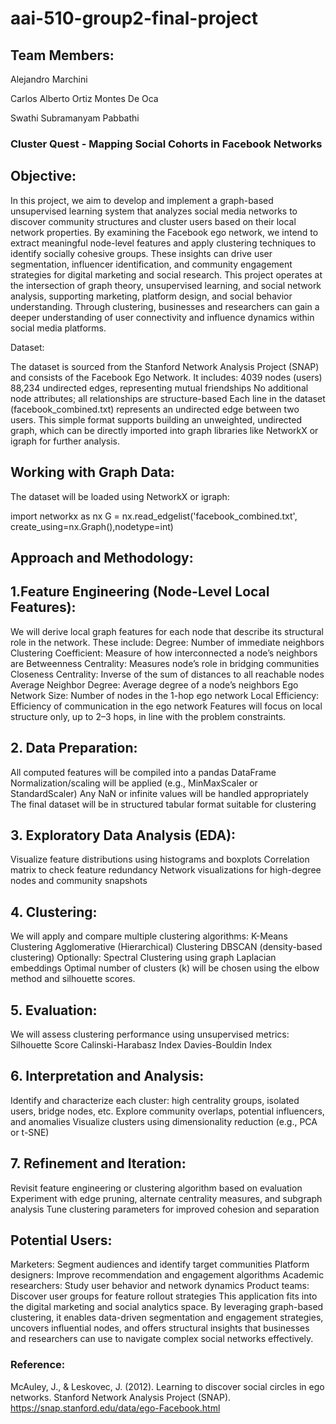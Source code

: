 # aai-510-group2-final-project

## Team Members:

Alejandro Marchini

Carlos Alberto Ortiz Montes De Oca

Swathi Subramanyam Pabbathi

### Cluster Quest - Mapping Social Cohorts in Facebook Networks

## Objective:

In this project, we aim to develop and implement a graph-based unsupervised learning system that analyzes social media networks to discover community structures and cluster users based on their local network properties. By examining the Facebook ego network, we intend to extract meaningful node-level features and apply clustering techniques to identify socially cohesive groups. These insights can drive user segmentation, influencer identification, and community engagement strategies for digital marketing and social research.
This project operates at the intersection of graph theory, unsupervised learning, and social network analysis, supporting marketing, platform design, and social behavior understanding. Through clustering, businesses and researchers can gain a deeper understanding of user connectivity and influence dynamics within social media platforms.

Dataset:

The dataset is sourced from the Stanford Network Analysis Project (SNAP) and consists of the Facebook Ego Network. It includes:
4039 nodes (users)
88,234 undirected edges, representing mutual friendships
No additional node attributes; all relationships are structure-based
Each line in the dataset (facebook_combined.txt) represents an undirected edge between two users. This simple format supports building an unweighted, undirected graph, which can be directly imported into graph libraries like NetworkX or igraph for further analysis.

## Working with Graph Data:

The dataset will be loaded using NetworkX or igraph:

import networkx as nx
G = nx.read_edgelist('facebook_combined.txt', create_using=nx.Graph(),nodetype=int)


## Approach and Methodology:

## 1.Feature Engineering (Node-Level Local Features):
We will derive local graph features for each node that describe its structural role in the network. These include:
Degree: Number of immediate neighbors
Clustering Coefficient: Measure of how interconnected a node’s neighbors are
Betweenness Centrality: Measures node’s role in bridging communities
Closeness Centrality: Inverse of the sum of distances to all reachable nodes
Average Neighbor Degree: Average degree of a node’s neighbors
Ego Network Size: Number of nodes in the 1-hop ego network
Local Efficiency: Efficiency of communication in the ego network
Features will focus on local structure only, up to 2–3 hops, in line with the problem constraints.
## 2. Data Preparation:
All computed features will be compiled into a pandas DataFrame
Normalization/scaling will be applied (e.g., MinMaxScaler or StandardScaler)
Any NaN or infinite values will be handled appropriately
The final dataset will be in structured tabular format suitable for clustering
## 3. Exploratory Data Analysis (EDA):
Visualize feature distributions using histograms and boxplots
Correlation matrix to check feature redundancy
Network visualizations for high-degree nodes and community snapshots
## 4. Clustering:
We will apply and compare multiple clustering algorithms:
K-Means Clustering
Agglomerative (Hierarchical) Clustering
DBSCAN (density-based clustering)
Optionally: Spectral Clustering using graph Laplacian embeddings
Optimal number of clusters (k) will be chosen using the elbow method and silhouette scores.
## 5. Evaluation:
We will assess clustering performance using unsupervised metrics:
Silhouette Score
Calinski-Harabasz Index
Davies-Bouldin Index
## 6. Interpretation and Analysis:
Identify and characterize each cluster: high centrality groups, isolated users, bridge nodes, etc.
Explore community overlaps, potential influencers, and anomalies
Visualize clusters using dimensionality reduction (e.g., PCA or t-SNE)
## 7. Refinement and Iteration:
Revisit feature engineering or clustering algorithm based on evaluation
Experiment with edge pruning, alternate centrality measures, and subgraph analysis
Tune clustering parameters for improved cohesion and separation

## Potential Users:

Marketers: Segment audiences and identify target communities
Platform designers: Improve recommendation and engagement algorithms
Academic researchers: Study user behavior and network dynamics
Product teams: Discover user groups for feature rollout strategies
This application fits into the digital marketing and social analytics space. By leveraging graph-based clustering, it enables data-driven segmentation and engagement strategies, uncovers influential nodes, and offers structural insights that businesses and researchers can use to navigate complex social networks effectively.

### Reference:
McAuley, J., & Leskovec, J. (2012). Learning to discover social circles in ego networks. Stanford Network Analysis Project (SNAP). https://snap.stanford.edu/data/ego-Facebook.html














